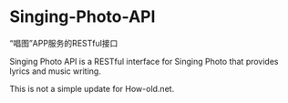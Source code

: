 # Singing-Photo-API
“唱图”APP服务的RESTful接口

Singing Photo API is a RESTful interface for Singing Photo that provides lyrics and music writing.

This is not a simple update for How-old.net.
